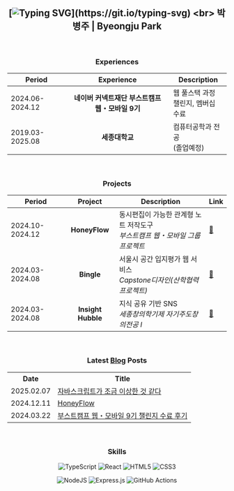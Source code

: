 <div align=center>

## [![Typing SVG](https://readme-typing-svg.demolab.com?font=Press+Start+2P&size=16&duration=3500&pause=1000000000&color=65A30D&width=450&lines=Welcome+to+my+GitHub+profile!)](https://git.io/typing-svg) <br> 박병주 | Byeongju Park

<br>

### Experiences

| Period          |                   Experience                    | Description                           |
| --------------- | :---------------------------------------------: | ------------------------------------- |
| 2024.06-2024.12 | **네이버 커넥트재단 부스트캠프 웹・모바일 9기** | 웹 풀스택 과정<br>챌린지, 멤버십 수료 |
| 2019.03-2025.08 |                 **세종대학교**                  | 컴퓨터공학과 전공<br>(졸업예정)       |

<br>

### Projects

| Period          |      Project       | Description                                                                     | Link                                                      |
| --------------- | :----------------: | ------------------------------------------------------------------------------- | --------------------------------------------------------- |
| 2024.10-2024.12 |   **HoneyFlow**    | 동시편집이 가능한 관계형 노트 저작도구<br>_부스트캠프 웹・모바일 그룹 프로젝트_ | [🔗](https://github.com/boostcampwm-2024/web29-honeyflow) |
| 2024.03-2024.08 |     **Bingle**     | 서울시 공간 입지평가 웹 서비스<br>_Capstone디자인(산학협력프로젝트)_            | [🔗](https://github.com/parkblo/bingle-front)             |
| 2024.03-2024.08 | **Insight Hubble** | 지식 공유 기반 SNS<br>_세종창의학기제 자기주도창의전공 I_                       | [🔗](https://github.com/parkblo/insight-hubble-front)     |

<br>

### Latest [Blog](https://parkblo.github.io/) Posts

<table>
    <tr><th>Date</th><th>Title</th></tr>
    <!-- BLOG-POST-LIST:START --><tr><td>2025.02.07</td><td><a href="https://parkblo.github.io/blog/javascript-is-weird/">자바스크립트가 조금 이상한 것 같다</a></td></tr><tr><td>2024.12.11</td><td><a href="https://parkblo.github.io/projects/honeyflow/">HoneyFlow</a></td></tr><tr><td>2024.03.22</td><td><a href="https://parkblo.github.io/blog/boostcamp-challenge/">부스트캠프 웹・모바일 9기 챌린지 수료 후기</a></td></tr><!-- BLOG-POST-LIST:END -->
</table>

<br>

### Skills

![TypeScript](https://img.shields.io/badge/typescript-%23007ACC.svg?style=for-the-badge&logo=typescript&logoColor=white)
![React](https://img.shields.io/badge/react-%2320232a.svg?style=for-the-badge&logo=react&logoColor=%2361DAFB)
![HTML5](https://img.shields.io/badge/html5-%23E34F26.svg?style=for-the-badge&logo=html5&logoColor=white)
![CSS3](https://img.shields.io/badge/css3-%231572B6.svg?style=for-the-badge&logo=css3&logoColor=white)

![NodeJS](https://img.shields.io/badge/node.js-6DA55F?style=for-the-badge&logo=node.js&logoColor=white)
![Express.js](https://img.shields.io/badge/express.js-%23404d59.svg?style=for-the-badge&logo=express&logoColor=%2361DAFB)
![GitHub Actions](https://img.shields.io/badge/github%20actions-%232671E5.svg?style=for-the-badge&logo=githubactions&logoColor=white)

</div>
